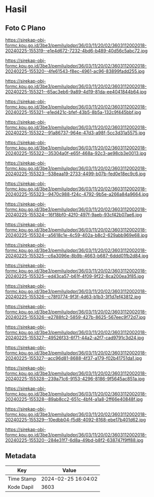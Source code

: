 # Hasil

## Foto C Plano

https://sirekap-obj-formc.kpu.go.id/3be3/pemilu/pdpr/36/03/11/20/02/3603112002018-20240225-155319--e1e4d672-7232-4bd6-b489-40d56c5abc72.jpg

https://sirekap-obj-formc.kpu.go.id/3be3/pemilu/pdpr/36/03/11/20/02/3603112002018-20240225-155320--4fe61543-f8ec-4961-ac96-83899fadd255.jpg

https://sirekap-obj-formc.kpu.go.id/3be3/pemilu/pdpr/36/03/11/20/02/3603112002018-20240225-155321--65ac3eb6-9a89-4d19-81da-ee4041844b64.jpg

https://sirekap-obj-formc.kpu.go.id/3be3/pemilu/pdpr/36/03/11/20/02/3603112002018-20240225-155321--e1ed421c-bfef-43b5-8b5a-132c9f445bbf.jpg

https://sirekap-obj-formc.kpu.go.id/3be3/pemilu/pdpr/36/03/11/20/02/3603112002018-20240225-155322--91a86737-964e-47d3-a98f-5cc3d31a5575.jpg

https://sirekap-obj-formc.kpu.go.id/3be3/pemilu/pdpr/36/03/11/20/02/3603112002018-20240225-155322--35304a0f-e65f-468a-92c3-ae98cb3e0013.jpg

https://sirekap-obj-formc.kpu.go.id/3be3/pemilu/pdpr/36/03/11/20/02/3603112002018-20240225-155323--538eaa19-2733-4499-b07b-fed0e18ec9c6.jpg

https://sirekap-obj-formc.kpu.go.id/3be3/pemilu/pdpr/36/03/11/20/02/3603112002018-20240225-155323--9470c988-f24c-4792-9b5e-a266a84a9664.jpg

https://sirekap-obj-formc.kpu.go.id/3be3/pemilu/pdpr/36/03/11/20/02/3603112002018-20240225-155324--16f18bf0-42f0-497f-9aeb-93cf42b07ae6.jpg

https://sirekap-obj-formc.kpu.go.id/3be3/pemilu/pdpr/36/03/11/20/02/3603112002018-20240225-155324--a5618c1e-4c59-402a-b8c2-629abb969e68.jpg

https://sirekap-obj-formc.kpu.go.id/3be3/pemilu/pdpr/36/03/11/20/02/3603112002018-20240225-155325--c6a3096e-8b9b-4663-b687-6ddd01fb2d84.jpg

https://sirekap-obj-formc.kpu.go.id/3be3/pemilu/pdpr/36/03/11/20/02/3603112002018-20240225-155325--ed43ca57-b61f-4f09-9f22-8ca200ea3f85.jpg

https://sirekap-obj-formc.kpu.go.id/3be3/pemilu/pdpr/36/03/11/20/02/3603112002018-20240225-155326--c78f0774-9f3f-4d63-b1b3-3f1d7ef43812.jpg

https://sirekap-obj-formc.kpu.go.id/3be3/pemilu/pdpr/36/03/11/20/02/3603112002018-20240225-155326--e2788fc2-5859-427b-8625-567eec9f72d7.jpg

https://sirekap-obj-formc.kpu.go.id/3be3/pemilu/pdpr/36/03/11/20/02/3603112002018-20240225-155327--49526f33-6f71-44a2-a2f7-cad9791c3d24.jpg

https://sirekap-obj-formc.kpu.go.id/3be3/pemilu/pdpr/36/03/11/20/02/3603112002018-20240225-155327--acc96d81-8688-4f37-a179-f02b41751da1.jpg

https://sirekap-obj-formc.kpu.go.id/3be3/pemilu/pdpr/36/03/11/20/02/3603112002018-20240225-155328--239a71c6-9153-4296-8186-9f5645ac851a.jpg

https://sirekap-obj-formc.kpu.go.id/3be3/pemilu/pdpr/36/03/11/20/02/3603112002018-20240225-155328--89ab8cc2-651c-4bf4-a1a8-2ff66e40848f.jpg

https://sirekap-obj-formc.kpu.go.id/3be3/pemilu/pdpr/36/03/11/20/02/3603112002018-20240225-155329--10edbb04-f5d8-4092-8168-ebe17b401d62.jpg

https://sirekap-obj-formc.kpu.go.id/3be3/pemilu/pdpr/36/03/11/20/02/3603112002018-20240225-155320--284e31f7-6d8a-49bd-b8f2-638747f9ff88.jpg


## Metadata

| Key        | Value               |
| ---------- | ------------------- |
| Time Stamp | 2024-02-25 16:04:02 |
| Kode Dapil | 3603                |



